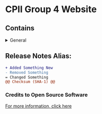 # CPII Group 4 Website


## Contains

<details>
  <summary>General</summary>

### General

- 7 HTML Files
- Over 20 CSS Files
- Over 20 JavaScript Files
- Custom images
- Custom Videos
- Full detailed website on neurocognitive disorders
- Working contact page
- Video players
- Google maps embeds 
</details>

## Release Notes Alias:
```diff
+ Added Something New
- Removed Something
= Changed Something
@@ Checksum (SHA-1) @@
```

### Credits to Open Source Software

[For more information, click here](https://www.gnu.org/licenses/gpl-3.0.html)
